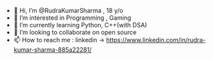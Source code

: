 - 👋 Hi, I’m @RudraKumarSharma , 18 y/o
- 👀 I’m interested in Programming , Gaming
- 🌱 I’m currently learning Python, C++(with DSA)
- 💞️ I’m looking to collaborate on open source
- 📫 How to reach me : linkedin -> https://www.linkedin.com/in/rudra-kumar-sharma-885a22281/


<!---
RudraKumarSharma/RudraKumarSharma is a ✨ special ✨ repository because its `README.md` (this file) appears on your GitHub profile.
You can click the Preview link to take a look at your changes.
--->
